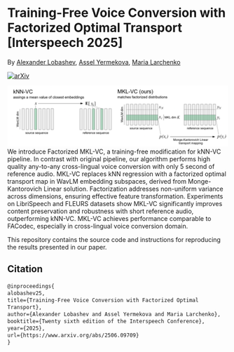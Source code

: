 # Training-Free Voice Conversion with Factorized Optimal Transport [Interspeech 2025]
By [Alexander Lobashev](https://www.linkedin.com/in/alexander-lobashev-45b74b172/), [Assel Yermekova](https://linkedin.com/in/allessyer), [Maria Larchenko](https://www.linkedin.com/in/maria-larchenko-b654a936b/)

[![arXiv](https://img.shields.io/badge/Paper-arXiv-red.svg)](https://www.arxiv.org/abs/2506.09709)

![graphical_abstract](./images/MKL-VC-github.png) 
We introduce Factorized MKL-VC, a training-free modification for kNN-VC pipeline. In contrast with original pipeline, our algorithm performs high quality any-to-any cross-lingual voice conversion with only 5 second of reference audio. MKL-VC replaces kNN regression with a factorized optimal transport map in WavLM embedding subspaces, derived from Monge-Kantorovich Linear solution. Factorization addresses non-uniform variance across dimensions, ensuring effective feature transformation. Experiments on LibriSpeech and FLEURS datasets show MKL-VC significantly improves content preservation and robustness with short reference audio, outperforming kNN-VC. MKL-VC achieves performance comparable to FACodec, especially in cross-lingual voice conversion domain.

This repository contains the source code and instructions for reproducing the results presented in our paper.

## Citation
```
@inproceedings{
alobashev25,
title={Training-Free Voice Conversion with Factorized Optimal Transport},
author={Alexander Lobashev and Assel Yermekova and Maria Larchenko},
booktitle={Twenty sixth edition of the Interspeech Conference},
year={2025},
url={https://www.arxiv.org/abs/2506.09709}
}
```



